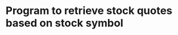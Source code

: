 Program to retrieve stock quotes based on stock symbol
======================================================


